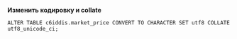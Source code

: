**Изменить кодировку и collate**

    ALTER TABLE c6iddis.market_price CONVERT TO CHARACTER SET utf8 COLLATE utf8_unicode_ci;